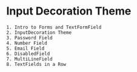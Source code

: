# Input Decoration Theme
    1. Intro to Forms and TextFormField
    2. InputDecoration Theme
    3. Password Field
    4. Number Field
    5. Email Field
    6. DisabledField
    7. MultiLineField
    8. TextFields in a Row
